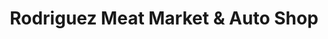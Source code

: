 ---
title: "Rodriguez Meat Market & Auto Shop"
url: /eunice/rodriguez-meat-market-und-auto-shop/
shop: Lebensmittel
---